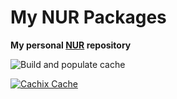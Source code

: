 # My NUR Packages

**My personal [NUR](https://github.com/nix-community/NUR) repository**

![Build and populate cache](https://github.com/jpts/nur/workflows/Build%20and%20populate%20cache/badge.svg)

[![Cachix Cache](https://img.shields.io/badge/cachix-jpts--nur-blue.svg)](https://jpts-nur.cachix.org)

